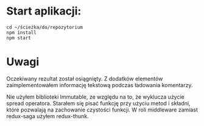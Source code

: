 # Start aplikacji:
```
cd ~/ścieżka/do/repozytorium
npm install
npm start
```

# Uwagi

Oczekiwany rezultat został osiągnięty. 
Z dodatków elementów zaimplementowałem informację tekstową podczas ładowania komentarzy.

Nie użyłem biblioteki Immutable, ze względu na to, że wyklucza użycie spread operatora. Starałem się pisać funkcję przy użyciu metod i składni, które pozwalają na zachowanie czystości funkcji. W roli middleware zamiast redux-saga użyłem redux-thunk.
